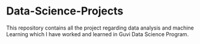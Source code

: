 # Data-Science-Projects
This repository contains all the project regarding data analysis and machine Learning which I have worked and learned in Guvi Data Science Program.
